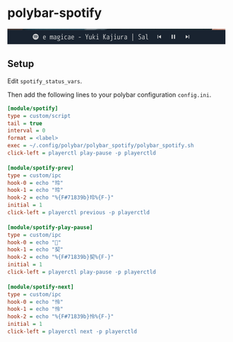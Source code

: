 # polybar-spotify

![sample](img/sample.gif)


## Setup

Edit `spotify_status_vars`.

Then add the following lines to your polybar configuration `config.ini`.

```ini
[module/spotify]
type = custom/script
tail = true
interval = 0
format = <label>
exec = ~/.config/polybar/polybar_spotify/polybar_spotify.sh
click-left = playerctl play-pause -p playerctld

[module/spotify-prev]
type = custom/ipc
hook-0 = echo "玲"
hook-1 = echo "玲"
hook-2 = echo "%{F#71839b}玲%{F-}"
initial = 1
click-left = playerctl previous -p playerctld

[module/spotify-play-pause]
type = custom/ipc
hook-0 = echo ""
hook-1 = echo "契"
hook-2 = echo "%{F#71839b}契%{F-}"
initial = 1
click-left = playerctl play-pause -p playerctld

[module/spotify-next]
type = custom/ipc
hook-0 = echo "怜"
hook-1 = echo "怜"
hook-2 = echo "%{F#71839b}怜%{F-}"
initial = 1
click-left = playerctl next -p playerctld
```
